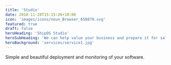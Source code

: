```yaml
---
title: 'Studio'
date: 2018-11-28T15:15:26+10:00
icon: 'images/icons/noun_Browser_650879.svg'
featured: true
draft: false
heroHeading: 'ShipOS Studio'
heroSubHeading: 'We can help value your business and prepare it for sale.'
heroBackground: 'services/service1.jpg'
---
```

Simple and beautiful deployment and monitoring of your software.